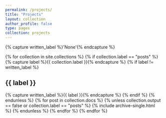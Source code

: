 ```yaml
---
permalink: /projects/
title: "Projects"
layout: collection
author_profile: false      
type: pages
collection: projects
---
```


{% capture written_label %}'None'{% endcapture %}

{% for collection in site.collections %}
  {% if collection.label == "posts" %}
    {% capture label %}{{ collection.label }}{% endcapture %}
    {% if label != written_label %}
      <h2 id="{{ label | slugify }}" class="archive__subtitle">{{ label }}</h2>
      {% capture written_label %}{{ label }}{% endcapture %}
    {% endif %}
  {% endunless %}
  {% for post in collection.docs %}
    {% unless collection.output == false or collection.label == "posts" %}
      {% include archive-single.html %}
    {% endunless %}
  {% endfor %}
{% endfor %}
